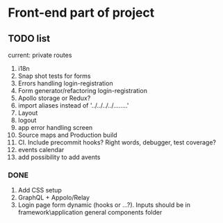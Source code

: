 # Front-end part of project

## TODO list

current: private routes

1. i18n
2. Snap shot tests for forms
3. Errors handling login-registration
4. Form generator/refactoring login-registration
5. Apollo storage or Redux?
6. import aliases instead of '../../../../........'
7. Layout
8. logout
9. app error handling screen
10. Source maps and Production build
11. CI. Include precommit hooks? Right words, debugger, test coverage?
12. events calendar
13. add possibility to add avents

### DONE

1. Add CSS setup
2. GraphQL + Appolo/Relay
3. Login page form dynamic (hooks or ...?). Inputs should be in framework\application general components folder
